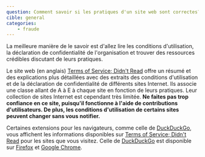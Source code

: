 ```yaml
---
question: Comment savoir si les pratiques d'un site web sont correctes?
cible: general
categories: 
    - fraude
---
```

La meilleure manière de le savoir est d'allez lire les conditions d'utilisation, la déclaration de confidentialité de l'organisation et trouver des ressources crédibles discutant de leurs pratiques.  

Le site web (en anglais) [Terms of Service; Didn't Read] offre un résumé et des explications plus détaillées avec des extraits des conditions d'utilisation et de la déclaration de confidentialité de différents sites Internet. Ils associe une classe allant de A à E à chaque site en fonction de leurs pratiques. Leur collection de sites Internet est cependant très limitée. **Ne faites pas trop confiance en ce site, puisqu'il fonctionne à l'aide de contributions d'utilisateurs. De plus, les conditions d'utilisation de certains sites peuvent changer sans vous notifier.** 

Certaines extensions pour les navigateurs, comme celle de [DuckDuckGo](https://duckduckgo.com), vous affichent les informations disponibles sur [Terms of Service; Didn't Read] pour les sites que vous visitez. Celle de [DuckDuckGo] est disponible sur [Firefox](https://addons.mozilla.org/firefox/addon/duckduckgo-for-firefox/) et [Google Chrome](https://play.google.com/store/apps/details?id=com.duckduckgo.mobile.android).  

[Terms of Service; Didn't Read]: https://tosdr.org/
[DuckDuckGo]: https://duckduckgo.com